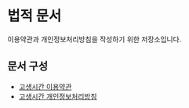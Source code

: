 # 법적 문서

이용약관과 개인정보처리방침을 작성하기 위한 저장소입니다.

## 문서 구성

- [고생시간 이용약관](hard_time/terms/)
- [고생시간 개인정보처리방침](hard_time/privacy/)
